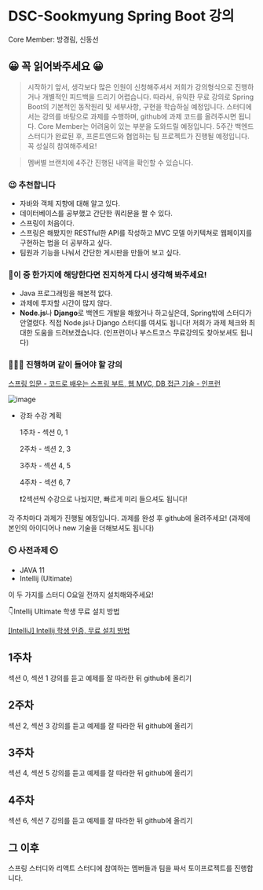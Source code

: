 # DSC-Sookmyung Spring Boot 강의

Core Member: 방경림, 신동선

## 😀 꼭 읽어봐주세요 😀

> 시작하기 앞서, 생각보다 많은 인원이 신청해주셔서 저희가 강의형식으로 진행하거나 개별적인 피드백을 드리기 어렵습니다. 따라서, 유익한 무료 강의로 Spring Boot의 기본적인 동작원리 및 세부사항, 구현을 학습하실 예정입니다. 스터디에서는 강의를 바탕으로 과제를 수행하며, github에 과제 코드를 올려주시면 됩니다.  Core Member는 어려움이 있는 부분을 도와드릴 예정입니다. 5주간 백엔드 스터디가 완료된 후, 프론트엔드와 협업하는 팀 프로젝트가 진행될 예정입니다. 꼭 성실히 참여해주세요!

> 멤버별 브랜치에 4주간 진행된 내역을 확인할 수 있습니다.

### 😉 추천합니다

- 자바와 객체 지향에 대해 알고 있다.
- 데이터베이스를 공부했고 간단한 쿼리문을 짤 수 있다.
- 스프링이 처음이다.
- 스프링은 해봤지만 RESTful한 API를 작성하고 MVC 모델 아키텍쳐로 웹페이지를 구현하는 법을 더 공부하고 싶다.
- 팀원과 기능을 나눠서 간단한 게시판을 만들어 보고 싶다.

### 🤔이 중 한가지에 해당한다면 진지하게 다시 생각해 봐주세요!

- Java 프로그래밍을 해본적 없다.
- 과제에 투자할 시간이 많지 않다.
- **Node.js**나 **Django**로 백엔드 개발을 해왔거나 하고싶은데, Spring밖에 스터디가 안열렸다.
직접 Node.js나 Django 스터디를 여셔도 됩니다! 저희가 과제 체크와 최대한 도움을 드려보겠습니다. (인프런이나 부스트코스 무료강의도 찾아보셔도 됩니다)

### 👩🏻‍💻 진행하며 같이 들어야 할 강의

[스프링 입문 - 코드로 배우는 스프링 부트, 웹 MVC, DB 접근 기술 - 인프런](https://www.inflearn.com/course/%EC%8A%A4%ED%94%84%EB%A7%81-%EC%9E%85%EB%AC%B8-%EC%8A%A4%ED%94%84%EB%A7%81%EB%B6%80%ED%8A%B8)

![image](https://user-images.githubusercontent.com/52663248/103261334-86ed4580-49e4-11eb-9f4f-7618f7cf02df.png)


- 강좌 수강 계획

    1주차 - 섹션 0, 1

    2주차 - 섹션 2, 3

    3주차 - 섹션 4, 5

    4주차 - 섹션 6, 7

    ❗2섹션씩 수강으로 나눴지만, 빠르게 미리 들으셔도 됩니다!

각 주차마다 과제가 진행될 예정입니다. 과제를 완성 후 github에 올려주세요! (과제에 본인의 아이디어나 new 기술을 더해보셔도 됩니다)

### ⏲️ 사전과제 ⏲️

- JAVA 11
- Intellij (Ultimate)

이 두 가지를 스터디 O요일 전까지 설치해와주세요!

👇Intellij Ultimate 학생 무료 설치 방법

[[IntelliJ] Intellij 학생 인증, 무료 설치 방법](https://goddaehee.tistory.com/215)

## 1주차

섹션 0, 섹션 1 강의를 듣고 예제를 잘 따라한 뒤 github에 올리기

## 2주차

섹션 2, 섹션 3 강의를 듣고 예제를 잘 따라한 뒤 github에 올리기

## 3주차

섹션 4, 섹션 5 강의를 듣고 예제를 잘 따라한 뒤 github에 올리기

## 4주차

섹션 6, 섹션 7 강의를 듣고 예제를 잘 따라한 뒤 github에 올리기

## 그 이후

스프링 스터디와 리액트 스터디에 참여하는 멤버들과 팀을 짜서 토이프로젝트를 진행합니다.
